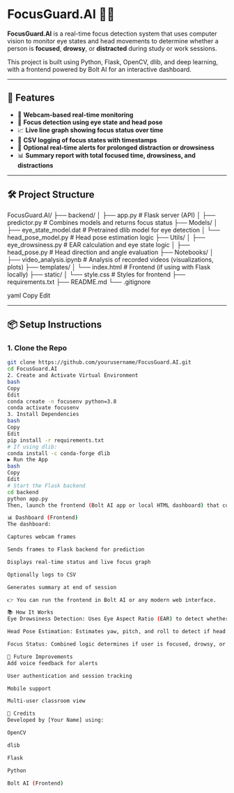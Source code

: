 # FocusGuard.AI 👀🧠

**FocusGuard.AI** is a real-time focus detection system that uses computer vision to monitor eye states and head movements to determine whether a person is **focused**, **drowsy**, or **distracted** during study or work sessions.

This project is built using Python, Flask, OpenCV, dlib, and deep learning, with a frontend powered by Bolt AI for an interactive dashboard.

---

## 🚀 Features

- 🎥 **Webcam-based real-time monitoring**
- 🧠 **Focus detection using eye state and head pose**
- 📈 **Live line graph showing focus status over time**
- 📁 **CSV logging of focus states with timestamps**
- 🔔 **Optional real-time alerts for prolonged distraction or drowsiness**
- 📊 **Summary report with total focused time, drowsiness, and distractions**

---

## 🛠️ Project Structure

FocusGuard.AI/
├── backend/
│ ├── app.py # Flask server (API)
│ ├── predictor.py # Combines models and returns focus status
├── Models/
│ ├── eye_state_model.dat # Pretrained dlib model for eye detection
│ └── head_pose_model.py # Head pose estimation logic
├── Utils/
│ ├── eye_drowsiness.py # EAR calculation and eye state logic
│ ├── head_pose.py # Head direction and angle evaluation
├── Notebooks/
│ ├── video_analysis.ipynb # Analysis of recorded videos (visualizations, plots)
├── templates/
│ └── index.html # Frontend (if using with Flask locally)
├── static/
│ └── style.css # Styles for frontend
├── requirements.txt
├── README.md
└── .gitignore

yaml
Copy
Edit

---

## 📦 Setup Instructions

### 1. Clone the Repo

```bash
git clone https://github.com/yourusername/FocusGuard.AI.git
cd FocusGuard.AI
2. Create and Activate Virtual Environment
bash
Copy
Edit
conda create -n focusenv python=3.8
conda activate focusenv
3. Install Dependencies
bash
Copy
Edit
pip install -r requirements.txt
# If using dlib:
conda install -c conda-forge dlib
▶️ Run the App
bash
Copy
Edit
# Start the Flask backend
cd backend
python app.py
Then, launch the frontend (Bolt AI app or local HTML dashboard) that connects to the API at http://localhost:5000/predict.

📊 Dashboard (Frontend)
The dashboard:

Captures webcam frames

Sends frames to Flask backend for prediction

Displays real-time status and live focus graph

Optionally logs to CSV

Generates summary at end of session

👉 You can run the frontend in Bolt AI or any modern web interface.

📚 How It Works
Eye Drowsiness Detection: Uses Eye Aspect Ratio (EAR) to detect whether eyes are closed.

Head Pose Estimation: Estimates yaw, pitch, and roll to detect if head is turned away.

Focus Status: Combined logic determines if user is focused, drowsy, or distracted.

📌 Future Improvements
Add voice feedback for alerts

User authentication and session tracking

Mobile support

Multi-user classroom view

🙌 Credits
Developed by [Your Name] using:

OpenCV

dlib

Flask

Python

Bolt AI (Frontend)

```
